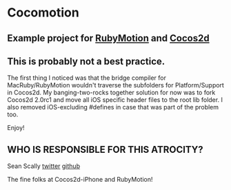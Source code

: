 Cocomotion
==

## Example project for [RubyMotion](http://rubymotion.com) and [Cocos2d](cocos2d-iphone.org)

## This is probably not a best practice. 

The first thing I noticed was that the bridge compiler for MacRuby/RubyMotion wouldn't traverse the subfolders for Platform/Support in Cocos2d. My banging-two-rocks together solution for now was to fork Cocos2d 2.0rc1 and move all iOS specific header files to the root lib folder. I also removed iOS-excluding #defines in case that was part of the problem too.

Enjoy!

## WHO IS RESPONSIBLE FOR THIS ATROCITY?

Sean Scally
[twitter](http://twitter.com/s_scally)
[github](http://github.com/anydiem)

The fine folks at Cocos2d-iPhone and RubyMotion!
